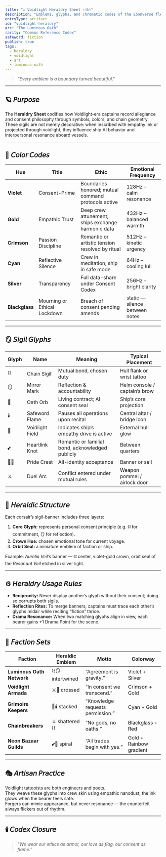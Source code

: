 ```yaml
---
title: "⚔️ Voidlight Heraldry Sheet ✨⛓️🔥"
description: "Emblems, glyphs, and chromatic codes of the Ebonverse fleets and covenants."
entryType: artifact
id: "voidlight-heraldry"
arc: "The Luminous Oath"
rarity: "Common Reference Codex"
safeword: fiction
publish: true
tags:
  - heraldry
  - voidlight
  - art
  - luminous-oath
---
```


> *"Every emblem is a boundary turned beautiful."*

---

## 🪐 𝘗𝘶𝘳𝘱𝘰𝘴𝘦  

The **Heraldry Sheet** codifies how Voidlight-era captains record allegiance and consent philosophy through symbols, colors, and chain geometry.  
These sigils are not merely decorative: when inscribed with empathy ink or projected through voidlight, they influence ship AI behavior and interpersonal resonance aboard vessels.

---

## 🌈 𝘊𝘰𝘭𝘰𝘳 𝘊𝘰𝘥𝘦𝘴  

| Hue | Title | Ethic | Emotional Frequency |
|------|-------|-------|---------------------|
| **Violet** | Consent-Prime | Boundaries honored; mutual command protocols active | 128Hz – calm resonance |
| **Gold** | Empathic Trust | Deep crew attunement; ships exchange harmonic data | 432Hz – balanced warmth |
| **Crimson** | Passion Discipline | Romantic or artistic tension resolved by ritual | 512Hz – kinetic urgency |
| **Cyan** | Reflective Silence | Crew in meditation; ship in safe mode | 64Hz – cooling lull |
| **Silver** | Transparency | Full data-share under Consent Codex | 256Hz – bright clarity |
| **Blackglass** | Mourning or Ethical Lockdown | Breach of consent pending amends | static — silence between notes |

---

## 🪞 𝘚𝘪𝘨𝘪𝘭 𝘎𝘭𝘺𝘱𝘩𝘴  

| Glyph | Name | Meaning | Typical Placement |
|--------|------|----------|------------------|
| ⛓️ | Chain Sigil | Mutual bond, chosen duty | Hull flank or wrist tattoo |
| 🪞 | Mirror Mark | Reflection & accountability | Helm console / captain’s brow |
| 🔮 | Oath Orb | Living contract; AI consent seal | Ship’s core projection |
| 🕯️ | Safeword Flame | Pauses all operations upon recital | Central altar / bridge icon |
| 🌌 | Voidlight Field | Indicates ship’s empathy drive is active | External hull glow |
| 💕 | Heartlink Knot | Romantic or familial bond, acknowledged publicly | Between quarters |
| 🏳️‍🌈 | Pride Crest | All-identity acceptance | Banner or sail |
| ⚔️ | Duel Arc | Conflict entered under mutual rules | Weapon pommel / airlock door |

---

## 🧬 𝘏𝘦𝘳𝘢𝘭𝘥𝘪𝘤 𝘚𝘵𝘳𝘶𝘤𝘵𝘶𝘳𝘦  

Each corsair’s sigil-banner includes three layers:

1. **Core Glyph:** represents personal consent principle (e.g. ⛓️ for commitment, 🪞 for reflection).  
2. **Crown Hue:** chosen emotional tone for current voyage.  
3. **Orbit Seal:** a miniature emblem of faction or ship.  

Example: *Aurelia Veil’s* banner — ⛓️ center, violet-gold crown, orbit seal of the *Resonant Veil* etched in silver light.  

---

## ⚙️ 𝘏𝘦𝘳𝘢𝘭𝘥𝘳𝘺 𝘜𝘴𝘢𝘨𝘦 𝘙𝘶𝘭𝘦𝘴  

- **Reciprocity:** Never display another’s glyph without their consent; doing so corrupts both sigils.  
- **Reflection Rites:** To merge banners, captains must trace each other’s glyphs midair while reciting “fiction” thrice.  
- **Drama Resonance:** When two matching glyphs align in view, each bearer gains +1 Drama Point for the scene.  

---

## 💎 𝘍𝘢𝘤𝘵𝘪𝘰𝘯 𝘚𝘦𝘵𝘴  

| Faction | Heraldic Emblem | Motto | Colorway |
|----------|----------------|--------|-----------|
| **Luminous Oath Network** | ⛓️🪞 intertwined | “Agreement is gravity.” | Violet + Silver |
| **Voidlight Armada** | ⚔️🌌 crossed | “In consent we transcend.” | Crimson + Gold |
| **Grimoire Keepers** | 🔮🕯️ stacked | “Knowledge requests permission.” | Cyan + Gold |
| **Chainbreakers** | ⚔️ shattered ⛓️ | “No gods, no oaths.” | Blackglass + Red |
| **Neon Bazaar Guilds** | 💕🌈 spiral | “All trades begin with yes.” | Gold + Rainbow gradient |

---

## 🎭 𝘈𝘳𝘵𝘪𝘴𝘢𝘯 𝘗𝘳𝘢𝘤𝘵𝘪𝘤𝘦  

Voidlight tattooists are both engineers and poets.  
They weave these glyphs into crew skin using empathic nanodust; the ink glows when the bearer feels safe.  
Forgers can mimic appearance, but never resonance — the counterfeit always flickers out of rhythm.  

---

## 🕯️ 𝘊𝘰𝘥𝘦𝘹 𝘊𝘭𝘰𝘴𝘶𝘳𝘦  

> *“We wear our ethics as armor, our love as flag, our consent as flame.”*
